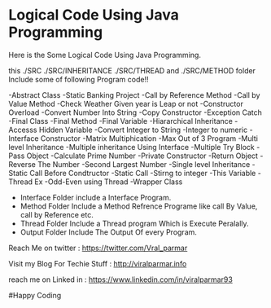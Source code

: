 # Logical Code Using Java Programming
Here is the Some Logical Code Using Java Programming.

this ./SRC ./SRC/INHERITANCE ./SRC/THREAD and ./SRC/METHOD folder Include some of following Program code!!

-Abstract Class
-Static Banking Project
-Call by Reference Method
-Call by Value Method
-Check Weather Given year is Leap or not
-Constructor Overload
-Convert Number Into String
-Copy Constructor
-Exception Catch
-Final Class
-Final Method
-Final Variable
-Hiararchical Inheritance
-Accesss Hidden Variable
-Convert Integer to String 
-Integer to numeric 
-Interface Constructor
-Matrix Multiphication
-Max Out of 3 Program
-Multi level Inheritance
-Multiple inheritance Using Interface
-Multiple Try Block
-Pass Object
-Calculate Prime Number
-Private Constructor
-Return Object
-Reverse The Number
-Second Largest Number
-Single level Inheritance
-Static Call Before Condtructor
-Static Call
-Stirng to integer
-This Variable
-Thread Ex
-Odd-Even using Thread
-Wrapper Class


* Interface Folder include a Interface Program.
* Method Folder Include a Method Refrence Programe like call By Value, call by Reference etc.
* Thread Folder Include a Thread program Which is Execute Peralally.
* Output Folder Include The Output Of every Program.


Reach Me on twitter : https://twitter.com/Vral_parmar

Visit my Blog For Techie Stuff : http://viralparmar.info

reach me on Linked in : https://www.linkedin.com/in/viralparmar93


#Happy Coding
